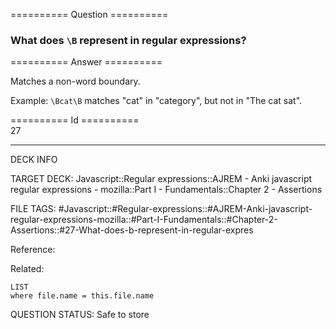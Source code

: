 ========== Question ==========  

### What does `\B` represent in regular expressions?  

========== Answer ==========  

Matches a non-word boundary.

Example: `\Bcat\B` matches "cat" in "category", but not in "The cat sat".

========== Id ==========  
27

---

DECK INFO

TARGET DECK: Javascript::Regular expressions::AJREM - Anki javascript regular expressions - mozilla::Part I - Fundamentals::Chapter 2 - Assertions

FILE TAGS: #Javascript::#Regular-expressions::#AJREM-Anki-javascript-regular-expressions-mozilla::#Part-I-Fundamentals::#Chapter-2-Assertions::#27-What-does-b-represent-in-regular-expres

Reference:

Related:

```dataview
LIST
where file.name = this.file.name
```


QUESTION STATUS: Safe to store
